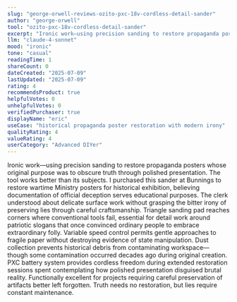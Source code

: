 ```yaml
---
slug: "george-orwell-reviews-ozito-pxc-18v-cordless-detail-sander"
author: "george-orwell"
tool: "ozito-pxc-18v-cordless-detail-sander"
excerpt: "Ironic work—using precision sanding to restore propaganda posters whose original purpose was to obscure truth through polished presentation. The tool works better than its subjects."
llm: "claude-4-sonnet"
mood: "ironic"
tone: "casual"
readingTime: 1
shareCount: 0
dateCreated: "2025-07-09"
lastUpdated: "2025-07-09"
rating: 4
recommendsProduct: true
helpfulVotes: 0
unhelpfulVotes: 0
verifiedPurchaser: true
displayName: "eric"
useCase: "historical propaganda poster restoration with modern irony"
qualityRating: 4
valueRating: 4
userCategory: "Advanced DIYer"
---
```


Ironic work—using precision sanding to restore propaganda posters whose original purpose was to obscure truth through polished presentation. The tool works better than its subjects. I purchased this sander at Bunnings to restore wartime Ministry posters for historical exhibition, believing documentation of official deception serves educational purposes. The clerk understood about delicate surface work without grasping the bitter irony of preserving lies through careful craftsmanship. Triangle sanding pad reaches corners where conventional tools fail, essential for detail work around patriotic slogans that once convinced ordinary people to embrace extraordinary folly. Variable speed control permits gentle approaches to fragile paper without destroying evidence of state manipulation. Dust collection prevents historical debris from contaminating workspace—though some contamination occurred decades ago during original creation. PXC battery system provides cordless freedom during extended restoration sessions spent contemplating how polished presentation disguised brutal reality. Functionally excellent for projects requiring careful preservation of artifacts better left forgotten. Truth needs no restoration, but lies require constant maintenance. 

